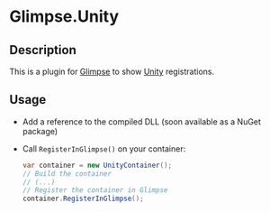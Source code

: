 # Glimpse.Unity

## Description
This is a plugin for [Glimpse](http://getglimpse.com/) to show [Unity](https://unity.codeplex.com/) registrations.

## Usage
- Add a reference to the compiled DLL (soon available as a NuGet package)
- Call `RegisterInGlimpse()` on your container:

  ```cs
  var container = new UnityContainer();
  // Build the container
  // (...)
  // Register the container in Glimpse
  container.RegisterInGlimpse();
  ```
